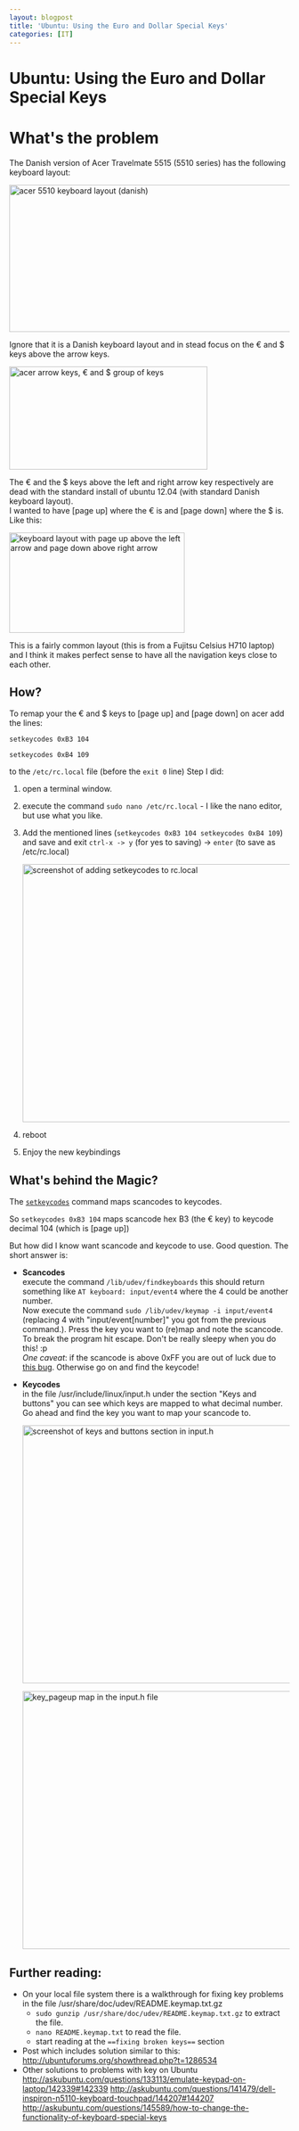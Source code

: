 ```yaml
---
layout: blogpost
title: 'Ubuntu: Using the Euro and Dollar Special Keys'
categories: [IT]
---
```


# Ubuntu: Using the Euro and Dollar Special Keys

# What's the problem 

The Danish version of Acer Travelmate 5515 (5510 series) has the following keyboard layout: 

[<img src="/blog/wp-content/uploads/2012/12/acer_keyboard-1024x463.png" alt="acer 5510 keyboard layout (danish)" title="acer_keyboard" width="584" height="264" class="alignnone size-large wp-image-112" />][1] 

Ignore that it is a Danish keyboard layout and in stead focus on the € and $ keys above the arrow keys. 

[<img src="/blog/wp-content/uploads/2012/12/acer_keyboard_arrows.png" alt="acer arrow keys, € and $ group of keys" title="acer_keyboard_arrows" width="356" height="185" class="alignnone size-full wp-image-113" />][2] 

The € and the $ keys above the left and right arrow key respectively are dead with the standard install of ubuntu 12.04 (with standard Danish keyboard layout).   
I wanted to have [page up] where the € is and [page down] where the $ is. Like this: 

[<img src="/blog/wp-content/uploads/2012/12/fujitsu_keyboard_arrows.png" alt="keyboard layout with page up above the left arrow and page down above right arrow" title="fujitsu_keyboard_arrows" width="315" height="180" class="alignnone size-full wp-image-115" />][3] 

This is a fairly common layout (this is from a Fujitsu Celsius H710 laptop) and I think it makes perfect sense to have all the navigation keys close to each other. 

## How?

To remap your the € and $ keys to [page up] and [page down] on acer add the lines: 

`setkeycodes 0xB3 104`

`setkeycodes 0xB4 109`

to the ` /etc/rc.local ` file (before the `exit 0` line)  Step I did: 

1.  open a terminal window.
2.  execute the command `sudo nano /etc/rc.local` - I like the nano editor, but use what you like.
3.  Add the mentioned lines (`
setkeycodes 0xB3 104
setkeycodes 0xB4 109
`) and save and exit ` ctrl-x -> y ` (for yes to saving) -> `enter` (to save as /etc/rc.local) 

	[<img src="/blog/wp-content/uploads/2013/01/add_setkeycodes_to_rc.local_.png" alt="screenshot of adding setkeycodes to rc.local" title="add_setkeycodes_to_rc.local" width="724" height="463" class="alignnone size-full wp-image-137" />][4] 

4.  reboot
5.  Enjoy the new keybindings

## What's behind the Magic?

The [`setkeycodes`][5] command maps scancodes to keycodes.   

So `setkeycodes 0xB3 104` maps scancode hex B3 (the € key) to keycode decimal 104 (which is [page up])   

But how did I know want scancode and keycode to use. Good question. The short answer is: 

*   **Scancodes**  
    execute the command `/lib/udev/findkeyboards` this should return something like `AT keyboard: input/event4` where the 4 could be another number.   
    Now execute the command `sudo /lib/udev/keymap -i input/event4` (replacing 4 with "input/event[number]" you got from the previous command.). Press the key you want to (re)map and note the scancode. To break the program hit escape. Don't be really sleepy when you do this! :p  
    *One caveat*: if the scancode is above 0xFF you are out of luck due to [this bug][6]. Otherwise go on and find the keycode! 
  
*   **Keycodes**  
    in the file /usr/include/linux/input.h under the section "Keys and buttons" you can see which keys are mapped to what decimal number. Go ahead and find the key you want to map your scancode to. 
	
	[<img src="/blog/wp-content/uploads/2013/01/keys_and_buttons_section_in_input.h.png" alt="screenshot of keys and buttons section in input.h" title="keys_and_buttons_section_in_input.h" width="724" height="463" class="alignnone size-full wp-image-143" />][7]   
    
	[<img src="/blog/wp-content/uploads/2013/01/input.h_key_pageup_binding.png" alt="key_pageup map in the input.h file" title="input.h_key_pageup_binding" width="724" height="463" class="alignnone size-full wp-image-142" />][8]  

## Further reading:

*   On your local file system there is a walkthrough for fixing key problems in the file /usr/share/doc/udev/README.keymap.txt.gz
    *   `sudo gunzip /usr/share/doc/udev/README.keymap.txt.gz` to extract the file.
    *   `nano README.keymap.txt` to read the file.
    *   start reading at the `==fixing broken keys==` section
*   Post which includes solution similar to this: <http://ubuntuforums.org/showthread.php?t=1286534>
*   Other solutions to problems with key on Ubuntu <http://askubuntu.com/questions/133113/emulate-keypad-on-laptop/142339#142339> <http://askubuntu.com/questions/141479/dell-inspiron-n5110-keyboard-touchpad/144207#144207> <http://askubuntu.com/questions/145589/how-to-change-the-functionality-of-keyboard-special-keys>

 [1]: /blog/wp-content/uploads/2012/12/acer_keyboard.png
 [2]: /blog/wp-content/uploads/2012/12/acer_keyboard_arrows.png
 [3]: /blog/wp-content/uploads/2012/12/fujitsu_keyboard_arrows.png
 [4]: /blog/wp-content/uploads/2013/01/add_setkeycodes_to_rc.local_.png
 [5]: http://linux.about.com/library/cmd/blcmdl8_setkeycodes.htm
 [6]: https://bugs.launchpad.net/ubuntu/+source/xorg-server/+bug/313514
 [7]: /blog/wp-content/uploads/2013/01/keys_and_buttons_section_in_input.h.png
 [8]: /blog/wp-content/uploads/2013/01/input.h_key_pageup_binding.png